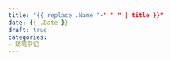 ```yaml
---
title: "{{ replace .Name "-" " " | title }}"
date: {{ .Date }}
draft: true
categories: 
- 随笔杂记
---
```


